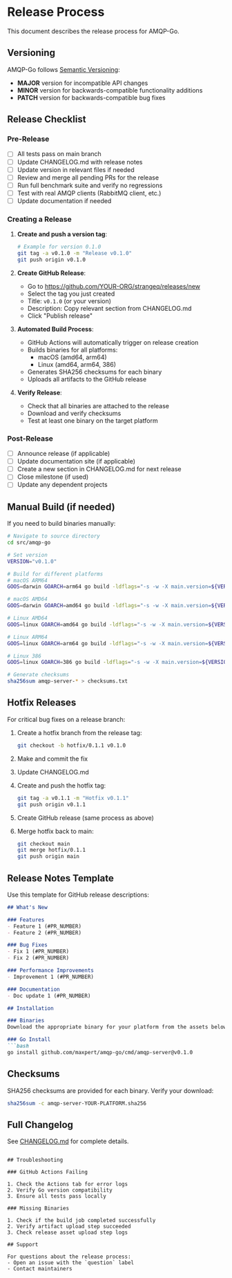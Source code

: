 # Release Process

This document describes the release process for AMQP-Go.

## Versioning

AMQP-Go follows [Semantic Versioning](https://semver.org/):
- **MAJOR** version for incompatible API changes
- **MINOR** version for backwards-compatible functionality additions
- **PATCH** version for backwards-compatible bug fixes

## Release Checklist

### Pre-Release

- [ ] All tests pass on main branch
- [ ] Update CHANGELOG.md with release notes
- [ ] Update version in relevant files if needed
- [ ] Review and merge all pending PRs for the release
- [ ] Run full benchmark suite and verify no regressions
- [ ] Test with real AMQP clients (RabbitMQ client, etc.)
- [ ] Update documentation if needed

### Creating a Release

1. **Create and push a version tag**:
   ```bash
   # Example for version 0.1.0
   git tag -a v0.1.0 -m "Release v0.1.0"
   git push origin v0.1.0
   ```

2. **Create GitHub Release**:
   - Go to https://github.com/YOUR-ORG/strangeq/releases/new
   - Select the tag you just created
   - Title: `v0.1.0` (or your version)
   - Description: Copy relevant section from CHANGELOG.md
   - Click "Publish release"

3. **Automated Build Process**:
   - GitHub Actions will automatically trigger on release creation
   - Builds binaries for all platforms:
     - macOS (amd64, arm64)
     - Linux (amd64, arm64, 386)
   - Generates SHA256 checksums for each binary
   - Uploads all artifacts to the GitHub release

4. **Verify Release**:
   - Check that all binaries are attached to the release
   - Download and verify checksums
   - Test at least one binary on the target platform

### Post-Release

- [ ] Announce release (if applicable)
- [ ] Update documentation site (if applicable)
- [ ] Create a new section in CHANGELOG.md for next release
- [ ] Close milestone (if used)
- [ ] Update any dependent projects

## Manual Build (if needed)

If you need to build binaries manually:

```bash
# Navigate to source directory
cd src/amqp-go

# Set version
VERSION="v0.1.0"

# Build for different platforms
# macOS ARM64
GOOS=darwin GOARCH=arm64 go build -ldflags="-s -w -X main.version=${VERSION}" -o amqp-server-darwin-arm64 ./cmd/amqp-server

# macOS AMD64
GOOS=darwin GOARCH=amd64 go build -ldflags="-s -w -X main.version=${VERSION}" -o amqp-server-darwin-amd64 ./cmd/amqp-server

# Linux AMD64
GOOS=linux GOARCH=amd64 go build -ldflags="-s -w -X main.version=${VERSION}" -o amqp-server-linux-amd64 ./cmd/amqp-server

# Linux ARM64
GOOS=linux GOARCH=arm64 go build -ldflags="-s -w -X main.version=${VERSION}" -o amqp-server-linux-arm64 ./cmd/amqp-server

# Linux 386
GOOS=linux GOARCH=386 go build -ldflags="-s -w -X main.version=${VERSION}" -o amqp-server-linux-386 ./cmd/amqp-server

# Generate checksums
sha256sum amqp-server-* > checksums.txt
```

## Hotfix Releases

For critical bug fixes on a release branch:

1. Create a hotfix branch from the release tag:
   ```bash
   git checkout -b hotfix/0.1.1 v0.1.0
   ```

2. Make and commit the fix

3. Update CHANGELOG.md

4. Create and push the hotfix tag:
   ```bash
   git tag -a v0.1.1 -m "Hotfix v0.1.1"
   git push origin v0.1.1
   ```

5. Create GitHub release (same process as above)

6. Merge hotfix back to main:
   ```bash
   git checkout main
   git merge hotfix/0.1.1
   git push origin main
   ```

## Release Notes Template

Use this template for GitHub release descriptions:

```markdown
## What's New

### Features
- Feature 1 (#PR_NUMBER)
- Feature 2 (#PR_NUMBER)

### Bug Fixes
- Fix 1 (#PR_NUMBER)
- Fix 2 (#PR_NUMBER)

### Performance Improvements
- Improvement 1 (#PR_NUMBER)

### Documentation
- Doc update 1 (#PR_NUMBER)

## Installation

### Binaries
Download the appropriate binary for your platform from the assets below.

### Go Install
```bash
go install github.com/maxpert/amqp-go/cmd/amqp-server@v0.1.0
```

## Checksums
SHA256 checksums are provided for each binary. Verify your download:
```bash
sha256sum -c amqp-server-YOUR-PLATFORM.sha256
```

## Full Changelog
See [CHANGELOG.md](CHANGELOG.md) for complete details.
```

## Troubleshooting

### GitHub Actions Failing

1. Check the Actions tab for error logs
2. Verify Go version compatibility
3. Ensure all tests pass locally

### Missing Binaries

1. Check if the build job completed successfully
2. Verify artifact upload step succeeded
3. Check release asset upload step logs

## Support

For questions about the release process:
- Open an issue with the `question` label
- Contact maintainers

